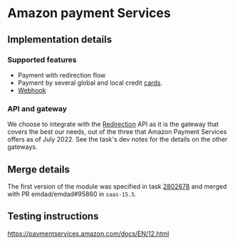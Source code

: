 # Amazon payment Services

## Implementation details

### Supported features

- Payment with redirection flow
- Payment by several global and local credit
  [cards](https://paymentservices.amazon.com/docs/EN/24a.html).
- [Webhook](https://paymentservices-reference.payfort.com/docs/api/build/index.html#transaction-feedback)

### API and gateway

We choose to integrate with the
[Redirection](https://paymentservices-reference.payfort.com/docs/api/build/index.html#redirection)
API as it is the gateway that covers the best our needs, out of the three that Amazon Payment
Services offers as of July 2022. See the task's dev notes for the details on the other gateways.

## Merge details

The first version of the module was specified in task
[2802678](https://www.emdad.com/web#id=2802678&model=project.task) and merged with PR emdad/emdad#95860
in `saas-15.5`.

## Testing instructions

https://paymentservices.amazon.com/docs/EN/12.html